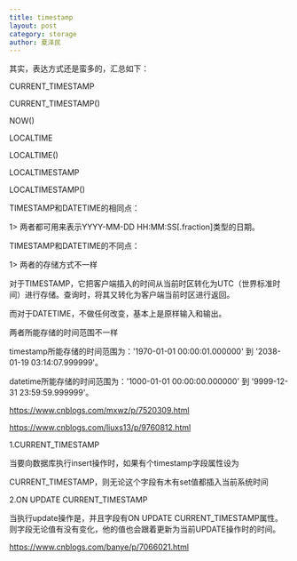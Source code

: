 ```yaml
---
title: timestamp
layout: post
category: storage
author: 夏泽民
---
```

其实，表达方式还是蛮多的，汇总如下：

CURRENT_TIMESTAMP

CURRENT_TIMESTAMP()

NOW()

LOCALTIME

LOCALTIME()

LOCALTIMESTAMP

LOCALTIMESTAMP()

TIMESTAMP和DATETIME的相同点：

1> 两者都可用来表示YYYY-MM-DD HH:MM:SS[.fraction]类型的日期。

 

TIMESTAMP和DATETIME的不同点：

1> 两者的存储方式不一样

对于TIMESTAMP，它把客户端插入的时间从当前时区转化为UTC（世界标准时间）进行存储。查询时，将其又转化为客户端当前时区进行返回。

而对于DATETIME，不做任何改变，基本上是原样输入和输出。

两者所能存储的时间范围不一样

timestamp所能存储的时间范围为：'1970-01-01 00:00:01.000000' 到 '2038-01-19 03:14:07.999999'。

datetime所能存储的时间范围为：'1000-01-01 00:00:00.000000' 到 '9999-12-31 23:59:59.999999'。
<!-- more -->
https://www.cnblogs.com/mxwz/p/7520309.html

https://www.cnblogs.com/liuxs13/p/9760812.html

1.CURRENT_TIMESTAMP 

当要向数据库执行insert操作时，如果有个timestamp字段属性设为 

CURRENT_TIMESTAMP，则无论这个字段有木有set值都插入当前系统时间 

2.ON UPDATE CURRENT_TIMESTAMP

当执行update操作是，并且字段有ON UPDATE CURRENT_TIMESTAMP属性。则字段无论值有没有变化，他的值也会跟着更新为当前UPDATE操作时的时间。

 https://www.cnblogs.com/banye/p/7066021.html
 
 
